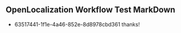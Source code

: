 ## OpenLocalization Workflow Test MarkDown
* 63517441-1f1e-4a46-852e-8d8978cbd361 thanks!

<!--HONumber=Sep16_HO1-->


